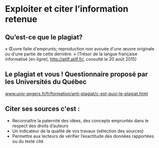 # Exploiter et citer l’information retenue

## Qu’est-ce que le plagiat?

« Œuvre faite d'emprunts; reproduction non avouée d'une œuvre originale ou d'une partie de cette dernière. » 
(Trésor de la langue française informatisé [en ligne], http://atilf.atilf.fr/, consulté le 20 août 2015)


## Le plagiat et vous !  Questionnaire proposé par  les Universités du Québec

www.univ-angers.fr/fr/formation/anti-plagiat/c-est-quoi-le-plagiat.html


## Citer ses sources c'est :

- Reconnaître la paternité des idées, des concepts empruntés dans le respect des droits d’auteurs
- Un indicateur de la qualité de vos travaux (sélection des sources)
- Permettre aux lecteurs de vérifier l’exactitude des données rapportées ou du texte cité

